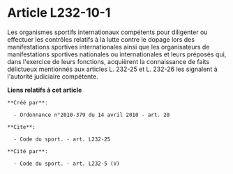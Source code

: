 # Article L232-10-1

Les organismes sportifs internationaux compétents pour diligenter ou effectuer les contrôles relatifs à la lutte contre le
dopage lors des manifestations sportives internationales ainsi que les organisateurs de manifestations sportives nationales
ou internationales et leurs préposés qui, dans l'exercice de leurs fonctions, acquièrent la connaissance de faits délictueux
mentionnés aux articles L. 232-25 et L. 232-26 les signalent à l'autorité judiciaire compétente.

**Liens relatifs à cet article**

	**Créé par**:

	  - Ordonnance n°2010-379 du 14 avril 2010 - art. 20

	**Cite**:

	  - Code du sport. - art. L232-25

	**Cité par**:

	  - Code du sport. - art. L232-5 (V)
